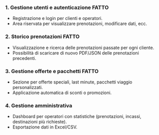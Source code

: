 ### 1. **Gestione utenti e autenticazione** FATTO
- Registrazione e login per clienti e operatori.
- Area riservata per visualizzare prenotazioni, modificare dati, ecc.

### 2. **Storico prenotazioni** FATTO
- Visualizzazione e ricerca delle prenotazioni passate per ogni cliente.
- Possibilità di scaricare di nuovo PDF/JSON delle prenotazioni precedenti.

### 3. **Gestione offerte e pacchetti** FATTO
- Sezione per offerte speciali, last minute, pacchetti viaggio personalizzati.
- Applicazione automatica di sconti o promozioni.

### 4. **Gestione amministrativa** 
- Dashboard per operatori con statistiche (prenotazioni, incassi, destinazioni più richieste).
- Esportazione dati in Excel/CSV.